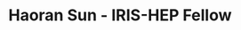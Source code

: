 ---
layout: fellow
pagetype: fellow
shortname: hswhhe
permalink: /fellows/hswhhe.html
fellow-name: Haoran Sun
title: Haoran Sun - IRIS-HEP Fellow
active: False
dates:
  start: 2022-06-20
  end: 2022-09-21
photo: /assets/images/team/fellows-2022/Haoran-Sun.jpg
institution: University of Washington
e-mail: hsun3@uw.edu
project_title: Enabling support for MiniAOD Transformer for ServiceX Data Delivery Service
project_goal: >
  The func_adl data query language has two backends
  that are currently part of ServiceX - one based on C++ for ATLAS data and CMS data, and one
  based on columnar processing using uproot and awkward arrays. The C++ backend currently runs
  only on the ATLAS binary format (xAOD) and CMS binary format (CMS AOD). This project aims
  to create an interface similar to the existing func_adl_xAOD repository, where both CMS
  AOD and ATLAS xAOD backends are available, such that the user can send hierarchical
  SQL-like queries to a MiniAOD backend. The project also includes the required modifications of
  the C++ ServiceX backend to allow processing the publicly available CMS MiniAOD binary files.

mentors:
  - Gordon Watts (University of Washington)
  - Benjamin Galewsky (NCSA)
  - Oksana Shadura (University of Nebraska - Lincoln)
  - Mason Proffitt (University of Washington)
  - Alexander Held (New York University)
proposal: /assets/pdf/fellows-2022/071-proposal-Haoran-Sun.pdf
github-username: hswhhe
presentations:
- title: Support for MiniAOD Transformer for ServiceX
  date: 2022-10-19
  url: https://indico.cern.ch/event/1199559/contributions/5097282/
  meeting: IRIS-HEP Fellows Presentations 2022
  meetingurl: https://indico.cern.ch/event/1199559/
  recordingurl: https://youtu.be/gEaqn7C9ipY?t=2994
  location: Virtual
  focus-area: as
  project:
current_status:
linkedin-profile: https://www.linkedin.com/in/haoran-sun-3712ba211/
---